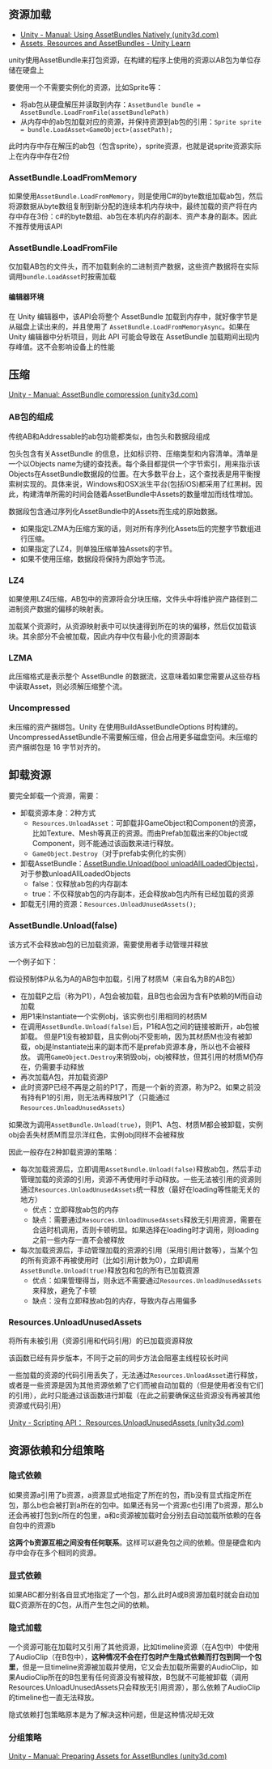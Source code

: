 ## 资源加载

-   [Unity - Manual: Using AssetBundles Natively (unity3d.com)](https://docs.unity3d.com/Manual/AssetBundles-Native.html)
-   [Assets, Resources and AssetBundles - Unity Learn](https://learn.unity.com/tutorial/assets-resources-and-assetbundles)

unity使用AssetBundle来打包资源，在构建的程序上使用的资源以AB包为单位存储在硬盘上

要使用一个不需要实例化的资源，比如Sprite等：

-   将ab包从硬盘解压并读取到内存：`AssetBundle bundle = AssetBundle.LoadFromFile(assetBundlePath)`
-   从内存中的ab包加载对应的资源，并保持资源到ab包的引用：`Sprite sprite = bundle.LoadAsset<GameObject>(assetPath);`

此时内存中存在解压的ab包（包含sprite），sprite资源，也就是说sprite资源实际上在内存中存在2份

### AssetBundle.LoadFromMemory

如果使用`AssetBundle.LoadFromMemory`，则是使用C#的byte数组加载ab包，然后将源数据从byte数组复制到新分配的连续本机内存块中，最终加载的资产将在内存中存在3份：c#的byte数组、ab包在本机内存的副本、资产本身的副本。因此不推荐使用该API

### AssetBundle.LoadFromFile

仅加载AB包的文件头，而不加载剩余的二进制资产数据，这些资产数据将在实际调用`bundle.LoadAsset`时按需加载

#### 编辑器环境

在 Unity 编辑器中，该API会将整个 AssetBundle 加载到内存中，就好像字节是从磁盘上读出来的，并且使用了 `AssetBundle.LoadFromMemoryAsync`。如果在 Unity 编辑器中分析项目，则此 API 可能会导致在 AssetBundle 加载期间出现内存峰值。这不会影响设备上的性能

## 压缩

[Unity - Manual: AssetBundle compression (unity3d.com)](https://docs.unity3d.com/Manual/AssetBundles-Cache.html)

### AB包的组成

传统AB和Addressable的ab包功能都类似，由包头和数据段组成

包头包含有关AssetBundle 的信息，比如标识符、压缩类型和内容清单。清单是一个以Objects name为键的查找表。每个条目都提供一个字节索引，用来指示该Objects在AssetBundle数据段的位置。在大多数平台上，这个查找表是用平衡搜索树实现的。具体来说，Windows和OSX派生平台(包括IOS)都采用了红黑树。因此，构建清单所需的时间会随着AssetBundle中Assets的数量增加而线性增加。

数据段包含通过序列化AssetBundle中的Assets而生成的原始数据。

- 如果指定LZMA为压缩方案的话，则对所有序列化Assets后的完整字节数组进行压缩。
- 如果指定了LZ4，则单独压缩单独Assets的字节。
- 如果不使用压缩，数据段将保持为原始字节流。

### LZ4

如果使用LZ4压缩，AB包中的资源将会分块压缩，文件头中将维护资产路径到二进制资产数据的偏移的映射表。

加载某个资源时，从资源映射表中可以快速得到所在的块的偏移，然后仅加载该块。其余部分不会被加载，因此内存中仅有最小化的资源副本

### LZMA

此压缩格式是表示整个 AssetBundle 的数据流，这意味着如果您需要从这些存档中读取Asset，则必须解压缩整个流。

### Uncompressed

未压缩的资产捆绑包。Unity 在使用BuildAssetBundleOptions 时构建的。UncompressedAssetBundle不需要解压缩，但会占用更多磁盘空间。未压缩的资产捆绑包是 16 字节对齐的。

## 卸载资源

要完全卸载一个资源，需要：

-   卸载资源本身：2种方式
    -   `Resources.UnloadAsset`：可卸载非GameObject和Component的资源，比如Texture、Mesh等真正的资源。而由Prefab加载出来的Object或Component，则不能通过该函数来进行释放。
    -   `GameObject.Destroy`（对于prefab实例化的实例）
-   卸载AssetBundle：[AssetBundle.Unload(bool unloadAllLoadedObjects)](https://docs.unity3d.com/ScriptReference/AssetBundle.Unload.html)，对于参数unloadAllLoadedObjects
    -   false：仅释放ab包的内存副本
    -   true：不仅释放ab包的内存副本，还会释放ab包内所有已经加载的资源
-   卸载无引用的资源：`Resources.UnloadUnusedAssets();`

### AssetBundle.Unload(false)

该方式不会释放ab包的已加载资源，需要使用者手动管理并释放

一个例子如下：

假设预制体P从名为A的AB包中加载，引用了材质M（来自名为B的AB包）

-   在加载P之后（称为P1），A包会被加载，且B包也会因为含有P依赖的M而自动加载
-   用P1来Instantiate一个实例obj，该实例也引用相同的材质M
-   在调用`AssetBundle.Unload(false)`后，P1和A包之间的链接被断开，ab包被卸载。
    但是P1没有被卸载，且实例obj不受影响，因为其材质M也没有被卸载，obj是Instantiate出来的副本而不是prefab资源本身，所以也不会被释放。
    调用`GameObject.Destroy`来销毁obj，obj被释放，但其引用的材质M仍存在，仍需要手动释放
-   再次加载A包，并加载资源P
-   此时资源P已经不再是之前的P1了，而是一个新的资源，称为P2。如果之前没有持有P1的引用，则无法再释放P1了（只能通过`Resources.UnloadUnusedAssets`）

如果改为调用`AssetBundle.Unload(true)`，则P1、A包、材质M都会被卸载，实例obj会丢失材质M而显示洋红色，实例obj同样不会被释放

因此一般存在2种卸载资源的策略：

-   每次加载资源后，立即调用`AssetBundle.Unload(false)`释放ab包，然后手动管理加载的资源的引用，资源不再使用时手动释放。一些无法被引用的资源则通过`Resources.UnloadUnusedAssets`统一释放（最好在loading等性能无关的地方）
    -   优点：立即释放ab包的内存
    -   缺点：需要通过`Resources.UnloadUnusedAssets`释放无引用资源，需要在合适时机调用，否则卡顿明显。如果选择在loading时才调用，则loading之前一些内存一直不会被释放
-   每次加载资源后，手动管理加载的资源的引用（采用引用计数等），当某个包的所有资源不再被使用时（比如引用计数为0），立即调用`AssetBundle.Unload(true)`释放包和包的所有已加载资源
    -   优点：如果管理得当，则永远不需要通过`Resources.UnloadUnusedAssets`来释放，避免了卡顿
    -   缺点：没有立即释放ab包的内存，导致内存占用偏多

### Resources.UnloadUnusedAssets

将所有未被引用（资源引用和代码引用）的已加载资源释放

该函数已经有异步版本，不同于之前的同步方法会阻塞主线程较长时间

一些加载的资源的代码引用丢失了，无法通过`Resources.UnloadAsset`进行释放，或者是一些资源是因为其他资源依赖了它们而被自动加载的（但是使用者没有它们的引用），此时只能通过该函数进行卸载（在此之前要确保这些资源没有再被其他资源或代码引用）

[Unity - Scripting API： Resources.UnloadUnusedAssets (unity3d.com)](https://docs.unity3d.com/ScriptReference/Resources.UnloadUnusedAssets.html)

## 资源依赖和分组策略

### 隐式依赖

如果资源a引用了b资源，a资源显式地指定了所在的包，而b没有显式指定所在包，那么b也会被打到a所在的包中。如果还有另一个资源c也引用了b资源，那么b还会再被打包到c所在的包里，a和c资源被加载时会分别去自动加载所依赖的在各自包中的资源b

**这两个b资源互相之间没有任何联系**。这样可以避免包之间的依赖。但是硬盘和内存中会存在多个相同的资源。

### 显式依赖

如果ABC都分别各自显式地指定了一个包，那么此时A或B资源加载时就会自动加载C资源所在的C包，从而产生包之间的依赖。

### 隐式加载

一个资源可能在加载时又引用了其他资源，比如timeline资源（在A包中）中使用了AudioClip（在B包中），**这种情况不会在打包时产生隐式依赖而打包到同一个包里**，但是一旦timeline资源被加载并使用，它又会去加载所需要的AudioClip，如果AudioClip所在的B包里有任何资源没有被释放，B包就不可能被卸载（调用Resources.UnloadUnusedAssets只会释放无引用资源），那么依赖了AudioClip的timeline也一直无法释放。

隐式依赖打包策略原本是为了解决这种问题，但是这种情况却无效

### 分组策略

[Unity - Manual: Preparing Assets for AssetBundles (unity3d.com)](https://docs.unity3d.com/Manual/AssetBundles-Preparing.html)